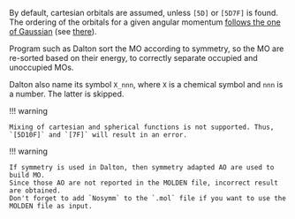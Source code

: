 By default, cartesian orbitals are assumed, unless `[5D]` or `[5D7F]` is found.
The ordering of the orbitals for a given angular momentum [follows the one of Gaussian](../fchk_parser/) (see [there](https://www.theochem.ru.nl/molden/molden_format.html)).

Program such as Dalton sort the MO according to symmetry, so the MO are re-sorted based on their energy, to correctly separate occupied and unoccupied MOs.

Dalton also name its symbol `X_nnn`, where `X` is a chemical symbol and `nnn` is a number. 
The latter is skipped.

!!! warning
    
    Mixing of cartesian and spherical functions is not supported. Thus, `[5D10F]` and `[7F]` will result in an error.

!!! warning

    If symmetry is used in Dalton, then symmetry adapted AO are used to build MO. 
    Since those AO are not reported in the MOLDEN file, incorrect result are obtained.
    Don't forget to add `Nosymm` to the `.mol` file if you want to use the MOLDEN file as input.